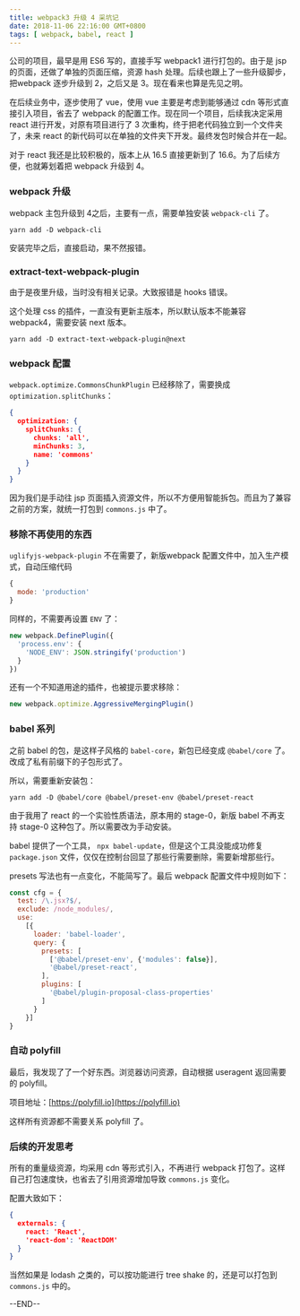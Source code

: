 ```yaml
---
title: webpack3 升级 4 采坑记
date: 2018-11-06 22:16:00 GMT+0800
tags: [ webpack, babel, react ]
---
```


公司的项目，最早是用 ES6 写的，直接手写 webpack1 进行打包的。由于是 jsp 的页面，还做了单独的页面压缩，资源 hash 处理。后续也跟上了一些升级脚步，把webpack 逐步升级到 2，之后又是 3。现在看来也算是先见之明。

在后续业务中，逐步使用了 vue，使用 vue 主要是考虑到能够通过 cdn 等形式直接引入项目，省去了 webpack 的配置工作。现在同一个项目，后续我决定采用 react 进行开发，对原有项目进行了 3 次重构，终于把老代码独立到一个文件夹了，未来
react 的新代码可以在单独的文件夹下开发。最终发包时候合并在一起。

对于 react 我还是比较积极的，版本上从 16.5 直接更新到了 16.6。为了后续方便，也就筹划着把 webpack 升级到 4。

<!-- truncate -->

### webpack 升级

webpack 主包升级到 4之后，主要有一点，需要单独安装 `webpack-cli` 了。

```
yarn add -D webpack-cli
```

安装完毕之后，直接启动，果不然报错。

### extract-text-webpack-plugin

由于是夜里升级，当时没有相关记录。大致报错是 hooks 错误。

这个处理 css 的插件，一直没有更新主版本，所以默认版本不能兼容 webpack4，需要安装 next 版本。

```
yarn add -D extract-text-webpack-plugin@next
```

### webpack 配置

`webpack.optimize.CommonsChunkPlugin` 已经移除了，需要换成 `optimization.splitChunks`：

```json
{
  optimization: {
    splitChunks: {
      chunks: 'all',
      minChunks: 3,
      name: 'commons'
    }
  }
}
```

因为我们是手动往 jsp 页面插入资源文件，所以不方便用智能拆包。而且为了兼容之前的方案，就统一打包到 `commons.js` 中了。

### 移除不再使用的东西

`uglifyjs-webpack-plugin` 不在需要了，新版webpack 配置文件中，加入生产模式，自动压缩代码

```js
{
  mode: 'production'
}
```

同样的，不需要再设置 `ENV` 了：

```js
new webpack.DefinePlugin({
  'process.env': {
    'NODE_ENV': JSON.stringify('production')
  }
})
```

还有一个不知道用途的插件，也被提示要求移除：

```js
new webpack.optimize.AggressiveMergingPlugin()
```

### babel 系列

之前 babel 的包，是这样子风格的 `babel-core`，新包已经变成 `@babel/core` 了。改成了私有前缀下的子包形式了。

所以，需要重新安装包：

```
yarn add -D @babel/core @babel/preset-env @babel/preset-react
```

由于我用了 react 的一个实验性质语法，原本用的 stage-0，新版 babel 不再支持 stage-0 这种包了。所以需要改为手动安装。

babel 提供了一个工具， `npx babel-update`，但是这个工具没能成功修复 `package.json` 文件，仅仅在控制台回显了那些行需要删除，需要新增那些行。

presets 写法也有一点变化，不能简写了。最后 webpack 配置文件中规则如下：

```js
const cfg = {
  test: /\.jsx?$/,
  exclude: /node_modules/,
  use:
    [{
      loader: 'babel-loader',
      query: {
        presets: [
          ['@babel/preset-env', {'modules': false}],
          '@babel/preset-react',
        ],
        plugins: [
          '@babel/plugin-proposal-class-properties'
        ]
      }
    }]
}
```

### 自动 polyfill

最后，我发现了了一个好东西。浏览器访问资源，自动根据 useragent 返回需要的 polyfill。

项目地址：[https://polyfill.io](https://polyfill.io)

这样所有资源都不需要关系 polyfill 了。

### 后续的开发思考

所有的重量级资源，均采用 cdn 等形式引入，不再进行 webpack 打包了。这样自己打包速度快，也省去了引用资源增加导致 `commons.js` 变化。

配置大致如下：

```json
{
  externals: {
    react: 'React',
    'react-dom': 'ReactDOM'
  }
}
```

当然如果是 lodash 之类的，可以按功能进行 tree shake 的，还是可以打包到 `commons.js` 中的。

--END--

